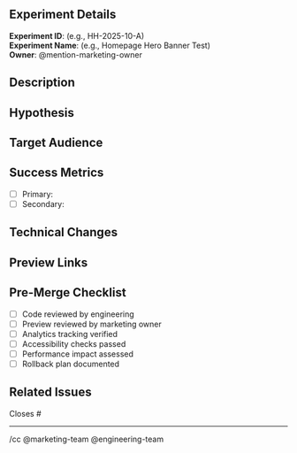 ## Experiment Details

**Experiment ID**: (e.g., HH-2025-10-A)  
**Experiment Name**: (e.g., Homepage Hero Banner Test)  
**Owner**: @mention-marketing-owner

## Description

<!-- Brief description of what this experiment tests -->

## Hypothesis

<!-- What do we expect to happen and why? -->

## Target Audience

<!-- Who will see this experiment? -->

## Success Metrics

<!-- How will we measure success? -->

- [ ] Primary:
- [ ] Secondary:

## Technical Changes

<!-- What code is being changed? -->

## Preview Links

<!-- Will be auto-generated by CI -->

## Pre-Merge Checklist

- [ ] Code reviewed by engineering
- [ ] Preview reviewed by marketing owner
- [ ] Analytics tracking verified
- [ ] Accessibility checks passed
- [ ] Performance impact assessed
- [ ] Rollback plan documented

## Related Issues

Closes #

---

/cc @marketing-team @engineering-team
